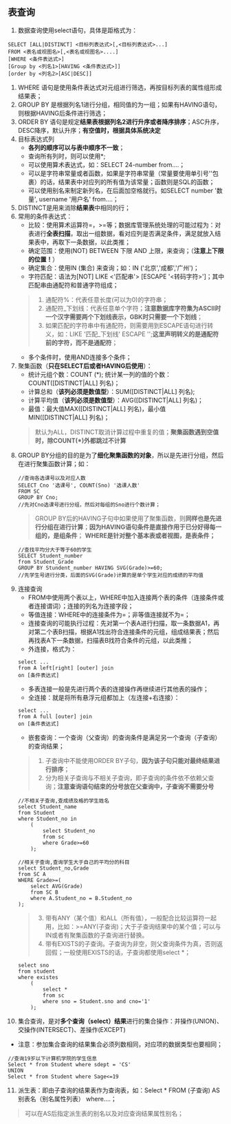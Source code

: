 ## 表查询

1. 数据查询使用select语句，具体是距格式为：
```
SELECT [ALL|DISTINCT] <目标列表达式>[,<目标列表达式>...]
FROM <表名或视图名>[,<表名或视图名>....]
[WHERE <条件表达式>]
[Group by <列名1>[HAVING <条件表达式>]]
[order by <列名2>[ASC|DESC]]
```
1. WHERE 语句是使用条件表达式对元组进行筛选，再按目标列表的属性组形成结果表；
2. GROUP BY 是根据列名1进行分组，相同值的为一组；如果有HAVING语句，则根据HAVING后条件进行筛选；
3. ORDER BY 语句是规定**结果表根据列名2进行升序或者降序排序**；ASC升序，DESC降序，默认升序；**有空值时，根据具体系统决定**
4. 目标表达式列
    * **各列的顺序可以与表中顺序不一致**；
    * 查询所有列时，则可以使用*;
    * 可以使用算术表达式，如：SELECT 24-number from....；
    * 可以是字符串常量或者函数，如果是字符串常量（常量要使用单引号''包裹）的话，结果表中对应列的所有值为该常量；函数则是SQL的函数；
    * 可以使用别名来制定新列名，在后面加空格就行。如SELECT number '数量', username '用户名' from....；
5. DISTINCT是用来消除**结果表**中相同的行；
6. 常用的条件表达式：
    * 比较：使用算术运算符=，>=等；数据库管理系统处理的可能过程为：对表进行**全表扫描**，取出一组数据，看对应列是否满足条件，满足就放入结果表中，再取下一条数据，以此类推；
    * 确定范围：使用(NOT) BETWEEN 下限 AND 上限，来查询；（**注意上下限的位置！**）
    * 确定集合：使用IN (集合) 来查询；如：IN ('北京','成都','广州')；
    * 字符匹配：语法为[NOT] LIKE <'匹配串'> [ESCAPE '<转码字符>']；其中匹配串由通配符和普通字符组成；
    >1. 通配符%：代表任意长度(可以为0)的字符串；
    >2. 通配符_下划线：代表任意单个字符；**注意数据库字符集为ASCII时一个汉字需要两个下划线表示，GBK时只需要一个下划线**；
    >3. 如果匹配的字符串中有通配符，则需要用到ESCAPE语句进行转义，如：LIKE '匹配\_下划线' ESCAPE '\';**这里声明转义的是通配符前的字符，而不是通配符**；
    * 多个条件时，使用AND连接多个条件；
7. 聚集函数（**只在SELECT后或者HAVING后使用**）：
    * 统计元组个数：COUNT (*); 统计某一列的值的个数：COUNT([DISTINCT|ALL] 列名)；
    * 计算总和（**该列必须是数值型**）：SUM([DISTINCT|ALL] 列名);
    * 计算平均值（**该列必须是数值型**）：AVG([DISTINCT|ALL] 列名)；
    * 最值：最大值MAX([DISTINCT|ALL] 列名)，最小值MIN([DISTINCT|ALL] 列名)；
    >默认为ALL，DISTINCT取消计算过程中重复的值；**聚集函数遇到空值时，除COUNT(*)外都跳过不计算**
8. GROUP BY分组的目的是为了**细化聚集函数的对象**，所以是先进行分组，然后在进行聚集函数计算；如：
    ```
    //查询各选课号以及对应人数
    SELECT Cno '选课号', COUNT(Sno) '选课人数'
    FROM SC
    GROUP BY Cno;
    //先对Cno选课号进行分组，然后对每组的Sno进行个数计算；
    ```
    >GROUP BY后的HAVING子句中如果使用了聚集函数，则**同样也是先进行分组在进行计算**；**因为HAVING语句条件是直接作用于已分好得每一组的，是组条件**；
    >**WHERE是针对整个基本表或者视图，是表条件；**
    ```
    //查找平均分大于等于60的学生
    SELECT Student_number
    from Student_Grade
    GROUP BY Stundent_number HAVING SVG(Grade)>=60;
    //先学生号进行分类，后面的SVG(Grade)计算的是单个学生对应的成绩的平均值
    ```
9. 连接查询
    * FROM中使用两个表以上，WHERE中加入连接两个表的条件（连接条件或者连接谓词）；连接的列名为连接字段；
    * 等值连接：WHERE中的连接条件为=；非等值连接就不为=；
    * 连接查询的可能执行过程：先对第一个表A进行扫描，取一条数据A1，再对第二个表B扫描，根据A1找出符合连接条件的元组，组成结果表；然后再找表A下一条数据，扫描表B找符合条件的元组，以此类推；
    * 外连接，格式为：
    ```
    select ...
    from A left[right] [outer] join 
    on [条件表达式]
    ```
    * 多表连接一般是先进行两个表的连接操作再继续进行其他表的操作；
    * 全连接：就是将所有悬浮元组都加上（左连接+右连接）：
    ```
    select ...
    from A full [outer] join 
    on [条件表达式]
    ```
    * 嵌套查询：一个查询（父查询）的查询条件是满足另一个查询（子查询）的查询结果；
    >1. 子查询中不能使用ORDER BY子句，**因为该子句只能对最终结果进行排序**；
    >2. 分为相关子查询与不相关子查询，即子查询的条件依不依赖父查询；**注意查询语句结束的分号放在父查询中，子查询不需要分号**
    ```
    //不相关子查询,查成绩及格的学生姓名
    select Student_name
    from Student
    where Student_no in
        (
            select Student_no
            from sc
            where Grade>=60
        );
    
    //相关子查询,查询学生大于自己的平均分的科目
    select Student_no,Grade
    from SC A
    WHERE Grade>=(
        select AVG(Grade)
        from SC B
        where A.Student_no = B.Student_no
    );
    ```
    >3. 带有ANY（某个值）和ALL（所有值），一般配合比较运算符一起用，比如：>=ANY(子查询)；大于子查询结果中的某个值；可以与IN或者有聚集函数的子查询进行替换。
    >4. 带有EXISTS的子查询。子查询为非空，则父查询条件为真，否则返回假；一般使用EXISTS的话，子查询都使用select *；
    ```
    select sno
    from student
    where existes
        (
            select *
            from sc
            where sno = Student.sno and cno='1'
        );
    ```
10. 集合查询，是对**多个查询（select）结果**进行的集合操作：并操作(UNION)、交操作(INTERSECT)、差操作(EXCEPT)
* 注意：参加集合查询的结果集合必须列数相同，对应项的数据类型也要相同；
```
//查询19岁以下计算机学院的学生信息
Select * from Student where sdept = 'CS'
UNION
Select * from Student where Sage<=19
```
11. 派生表：即由子查询的结果表作为查询表，如：Select * FROM (子查询) AS 别表名（别名属性列表） where....；
>可以在AS后指定派生表的别名以及对应查询结果属性别名；
